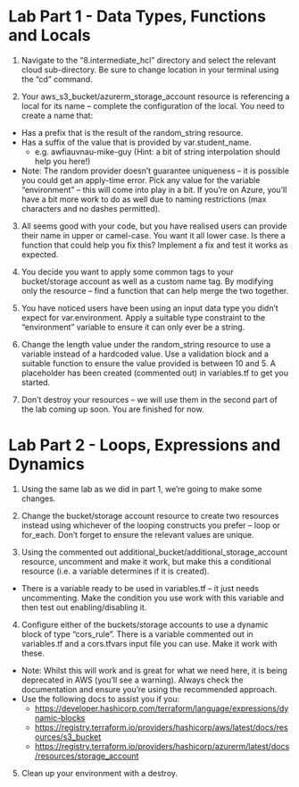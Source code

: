 # Lab Part 1 - Data Types, Functions and Locals

1. Navigate to the “8.intermediate_hcl” directory and select the relevant cloud sub-directory. Be sure to change location in your terminal using the “cd” command.

2. Your aws_s3_bucket/azurerm_storage_account resource is referencing a local for its name – complete the configuration of the local. You need to create a name that:
  * Has a prefix that is the result of the random_string resource.
  * Has a suffix of the value that is provided by var.student_name.
    * e.g. awfiauvnau-mike-guy (Hint: a bit of string interpolation should help you here!)
  * Note: The random provider doesn’t guarantee uniqueness – it is possible you could get an apply-time error. Pick any value for the variable “environment” – this will come into play in a bit. If you’re on Azure, you’ll have a bit more work to do as well due to naming restrictions (max characters and no dashes permitted).

3. All seems good with your code, but you have realised users can provide their name in upper or camel-case. You want it all lower case. Is there a function that could help you fix this? Implement a fix and test it works as expected.

4. You decide you want to apply some common tags to your bucket/storage account as well as a custom name tag. By modifying only the resource – find a function that can help merge the two together.

5. You have noticed users have been using an input data type you didn’t expect for var.environment. Apply a suitable type constraint to the “environment” variable to ensure it can only ever be a string.

6. Change the length value under the random_string resource to use a variable instead of a hardcoded value. Use a validation block and a suitable function to ensure the value provided is between 10 and 5. A placeholder has been created (commented out) in variables.tf to get you started.

7. Don’t destroy your resources – we will use them in the second part of the lab coming up soon. You are finished for now.




# Lab Part 2 - Loops, Expressions and Dynamics

1. Using the same lab as we did in part 1, we’re going to make some changes.

2. Change the bucket/storage account resource to create two resources instead using whichever of the looping constructs you prefer – loop or for_each. Don’t forget to ensure the relevant values are unique. 

3. Using the commented out additional_bucket/additional_storage_account resource, uncomment and make it work, but make this a conditional resource (i.e. a variable determines if it is created). 
  * There is a variable ready to be used in variables.tf – it just needs uncommenting. Make the condition you use work with this variable and then test out enabling/disabling it.

4. Configure either of the buckets/storage accounts to use a dynamic block of type “cors_rule”. There is a variable commented out in variables.tf and a cors.tfvars input file you can use. Make it work with these.
  * Note: Whilst this will work and is great for what we need here, it is being deprecated in AWS (you’ll see a warning). Always check the documentation and ensure you’re using the recommended approach.
  * Use the following docs to assist you if you:
    * https://developer.hashicorp.com/terraform/language/expressions/dynamic-blocks
    * https://registry.terraform.io/providers/hashicorp/aws/latest/docs/resources/s3_bucket
    * https://registry.terraform.io/providers/hashicorp/azurerm/latest/docs/resources/storage_account 

5. Clean up your environment with a destroy.
